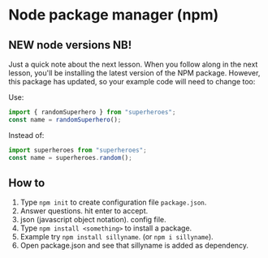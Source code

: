 # Node package manager (npm)

## NEW node versions NB!
Just a quick note about the next lesson. When you follow along in the next lesson, you'll be installing the latest version of the NPM package. However, this package has updated, so your example code will need to change too:

Use:
```js
import { randomSuperhero } from "superheroes";
const name = randomSuperhero();
```
Instead of:
```js
import superheroes from "superheroes";
const name = superheroes.random();
```

## How to
1. Type `npm init` to create configuration file `package.json`.
2. Answer questions. hit enter to accept. 
3. json (javascript object notation). config file.
4. Type `npm install <something>` to install a package.
5. Example try `npm install sillyname`. (or `npm i sillyname`).
6. Open package.json and see that sillyname is added as dependency.